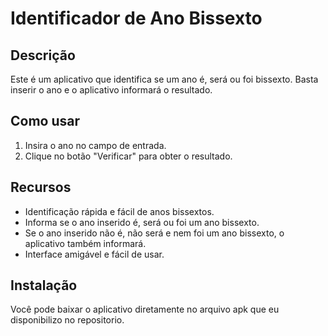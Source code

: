# Identificador de Ano Bissexto

## Descrição

Este é um aplicativo que identifica se um ano é, será ou foi bissexto. Basta inserir o ano e o aplicativo informará o resultado.

## Como usar

1. Insira o ano no campo de entrada.
2. Clique no botão "Verificar" para obter o resultado.

## Recursos

- Identificação rápida e fácil de anos bissextos.
- Informa se o ano inserido é, será ou foi um ano bissexto.
- Se o ano inserido não é, não será e nem foi um ano bissexto, o aplicativo também informará.
- Interface amigável e fácil de usar.

## Instalação

Você pode baixar o aplicativo diretamente no arquivo apk que eu disponibilizo no repositorio.

